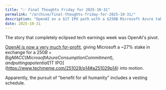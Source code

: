 ```yaml
---
title: "✅ Final Thoughts Friday for 2025-10-31"
permalink: "/archive/final-thoughts-friday-for-2025-10-31/"
description: "OpenAI on a $1T IPO path with a $250B Microsoft Azure tab"
date: 2025-10-31
---
```


The story that completely eclipsed tech earnings week was OpenAI's pivot.

[OpenAI is now a very much for-profit](https://www.techmeme.com/251028/p21#a251028p21), giving Microsoft a ~27% stake in exchange for a $250B+ Big MACC (Microsoft Azure Consumption Commitment), and putting a potential [$1T IPO](https://www.techmeme.com/251029/p14#a251029p14) into motion.

Apparently, the pursuit of "benefit for all humanity" includes a vesting schedule.
